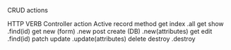 CRUD actions

HTTP VERB    Controller action        Active record method
get           index                     .all
get           show                      .find(id)
get           new (form)                .new
post          create (DB)               .new(attributes)
get           edit                      .find(id)
patch         update                    .update(attributes)
delete        destroy                   .destroy
